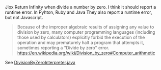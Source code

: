 Jlox Return Infinity when divide a number by zero. I think it should report a runtime error. In Pyhton, Ruby and Java They also report a runtime error, but not Javascript.


> Because of the improper algebraic results of assigning any value to division by zero, many computer programming languages (including those used by calculators) explicitly forbid the execution of the operation and may prematurely halt a program that attempts it, sometimes reporting a "Divide by zero" error. https://en.wikipedia.org/wiki/Division_by_zero#Computer_arithmetic

See [DivisionByZeroInterpreter.java](DivisionByZeroInterpreter.java#L60)